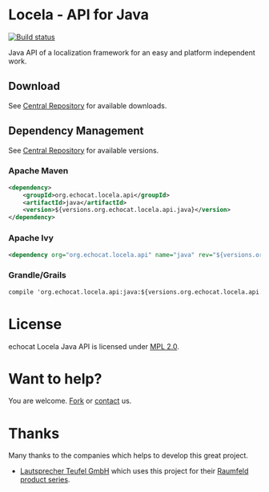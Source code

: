 # Locela - API for Java

[![Build status](https://api.travis-ci.org/echocat/locela-api-java.png)](https://travis-ci.org/echocat/locela-api-java)

Java API of a localization framework for an easy and platform independent work.

## Download

See [Central Repository](http://search.maven.org/#search|ga|1|g:org.echocat.locela.api%20AND%20a:java) for available downloads.

## Dependency Management

See [Central Repository](http://search.maven.org/#search|ga|1|g:org.echocat.locela.api%20AND%20a:java) for available versions.

### Apache Maven

```xml 
<dependency>
    <groupId>org.echocat.locela.api</groupId>
    <artifactId>java</artifactId>
    <version>${versions.org.echocat.locela.api.java}</version>
</dependency>
```

### Apache Ivy

```xml
<dependency org="org.echocat.locela.api" name="java" rev="${versions.org.echocat.locela.api.java}" />
```

### Grandle/Grails

```txt
compile 'org.echocat.locela.api:java:${versions.org.echocat.locela.api.java}'
```
# License

echocat Locela Java API is licensed under [MPL 2.0](http://mozilla.org/MPL/2.0/).

# Want to help?

You are welcome. [Fork](https://github.com/echocat/locela-api-java/fork) or [contact](mailto:contact@echocat.org) us.

# Thanks

Many thanks to the companies which helps to develop this great project.

* [Lautsprecher Teufel GmbH](https://teufelaudio.com) which uses this project for their [Raumfeld product series](https://raumfeld.com).
